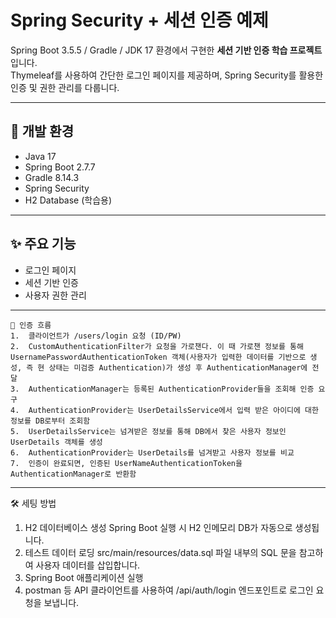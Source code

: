 # Spring Security + 세션 인증 예제

Spring Boot 3.5.5 / Gradle  / JDK 17 환경에서 구현한 **세션 기반 인증 학습 프로젝트**입니다.  
Thymeleaf를 사용하여 간단한 로그인 페이지를 제공하며, Spring Security를 활용한 인증 및 권한 관리를 다룹니다.

---

## 🚀 개발 환경

- Java 17
- Spring Boot 2.7.7
- Gradle 8.14.3
- Spring Security
- H2 Database (학습용)

---

## ✨ 주요 기능

- 로그인 페이지
- 세션 기반 인증
- 사용자 권한 관리

---

```
🔐 인증 흐름
1.	클라이언트가 /users/login 요청 (ID/PW)
2.	CustomAuthenticationFilter가 요청을 가로챈다. 이 때 가로챈 정보를 통해 UsernamePasswordAuthenticationToken 객체(사용자가 입력한 데이터를 기반으로 생성, 즉 현 상태는 미검증 Authentication)가 생성 후 AuthenticationManager에 전달
3.	AuthenticationManager는 등록된 AuthenticationProvider들을 조회해 인증 요구
4.  AuthenticationProvider는 UserDetailsService에서 입력 받은 아이디에 대한 정보를 DB로부터 조회함
5.  UserDetailsService는 넘겨받은 정보를 통해 DB에서 찾은 사용자 정보인  UserDetails 객체를 생성
6.  AuthenticationProvider는 UserDetails를 넘겨받고 사용자 정보를 비교
7.	인증이 완료되면, 인증된 UserNameAuthenticationToken을 AuthenticationManager로 반환함
```

---
🛠️ 세팅 방법
1.	H2 데이터베이스 생성
Spring Boot 실행 시 H2 인메모리 DB가 자동으로 생성됩니다.
2.	테스트 데이터 로딩
src/main/resources/data.sql 파일 내부의 SQL 문을 참고하여 사용자 데이터를 삽입합니다.
3.	Spring Boot 애플리케이션 실행
4.  postman 등 API 클라이언트를 사용하여 /api/auth/login 엔드포인트로 로그인 요청을 보냅니다.


